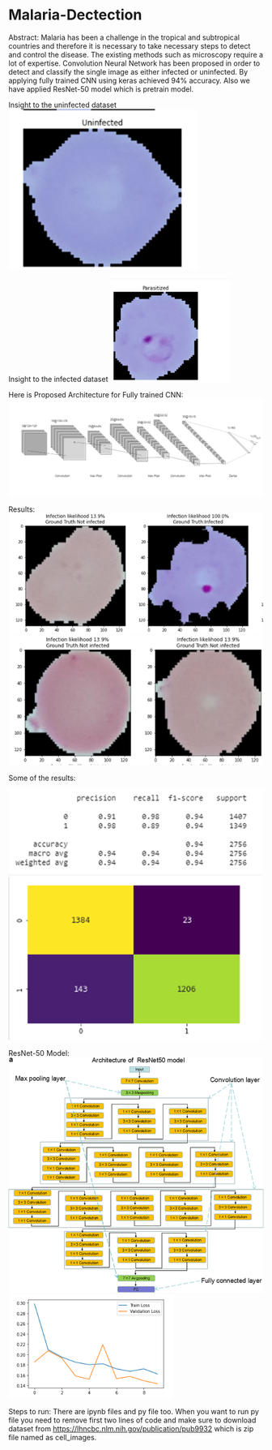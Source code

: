 # Malaria-Dectection
Abstract:
Malaria has been a challenge in the tropical and subtropical countries and therefore it is necessary to take necessary steps to detect and control the disease. The existing methods such as microscopy require a lot of expertise. Convolution Neural Network has been proposed in order to detect and classify the single image as either infected or uninfected. 
By applying fully trained CNN using keras achieved 94% accuracy. Also we have applied ResNet-50 model which is pretrain model.

Insight to the uninfected dataset
![](https://github.com/harshini-sewani/Malaria-Dectection/blob/master/Images/fig12.png)

Insight to the infected dataset
![](https://github.com/harshini-sewani/Malaria-Dectection/blob/master/Images/fig11.png)

Here is Proposed Architecture for Fully trained CNN:
![Proposed Architecture](https://github.com/harshini-sewani/Malaria-Dectection/blob/master/Images/fig4.png)

Results:
![Predicted and Actual Label](https://github.com/harshini-sewani/Malaria-Dectection/blob/master/Images/fig14.png)
![](https://github.com/harshini-sewani/Malaria-Dectection/blob/master/Images/fig15.png)

Some of the results:

![](https://github.com/harshini-sewani/Malaria-Dectection/blob/master/Images/fig16.png)
![](https://github.com/harshini-sewani/Malaria-Dectection/blob/master/Images/fig17.png)

ResNet-50 Model:
![ResNet 50 Architecture](https://github.com/harshini-sewani/Malaria-Dectection/blob/master/Images/fig9.png)
![Train and test loss](https://github.com/harshini-sewani/Malaria-Dectection/blob/master/Images/fig10.png)

Steps to run:
There are ipynb files and py file too. When you want to run py file you need to remove first two lines of code and make sure to download dataset from https://lhncbc.nlm.nih.gov/publication/pub9932
which is zip file named as cell_images.


